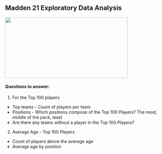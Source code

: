 ## Madden 21 Exploratory Data Analysis

<img src="https://media.giphy.com/media/xTgeJd2Z2b5OA0H7Ik/giphy.gif" width="400" height="200"/>

#### Questions to answer:

1. For the Top 100 players
  + Top teams - Count of players per team
  + Positions - Which positions compose of the Top 100 Players? The most, middle of the pack, least
  + Are there any teams without a player in the Top 100 Players?

2. Average Age - Top 100 Players
  + Count of players above the average age
  + Average age by position

